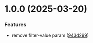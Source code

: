 # 1.0.0 (2025-03-20)


### Features

* remove filter-value param ([943d299](https://github.com/vicentebolea/setup-cdash/commit/943d2999a86a6525f85a192869b12d363b09e0ed))
